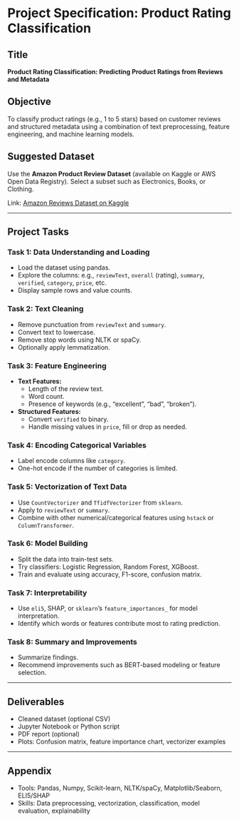 # Project Specification: Product Rating Classification

## Title
**Product Rating Classification: Predicting Product Ratings from Reviews and Metadata**

## Objective
To classify product ratings (e.g., 1 to 5 stars) based on customer reviews and structured metadata using a combination of text preprocessing, feature engineering, and machine learning models.

## Suggested Dataset
Use the **Amazon Product Review Dataset** (available on Kaggle or AWS Open Data Registry). Select a subset such as Electronics, Books, or Clothing.

Link: [Amazon Reviews Dataset on Kaggle](https://www.kaggle.com/datasets/bittlingmayer/amazonreviews)

---

## Project Tasks

### Task 1: Data Understanding and Loading
- Load the dataset using pandas.
- Explore the columns: e.g., `reviewText`, `overall` (rating), `summary`, `verified`, `category`, `price`, etc.
- Display sample rows and value counts.

### Task 2: Text Cleaning
- Remove punctuation from `reviewText` and `summary`.
- Convert text to lowercase.
- Remove stop words using NLTK or spaCy.
- Optionally apply lemmatization.

### Task 3: Feature Engineering
- **Text Features:**
  - Length of the review text.
  - Word count.
  - Presence of keywords (e.g., “excellent”, “bad”, “broken”).
- **Structured Features:**
  - Convert `verified` to binary.
  - Handle missing values in `price`, fill or drop as needed.

### Task 4: Encoding Categorical Variables
- Label encode columns like `category`.
- One-hot encode if the number of categories is limited.

### Task 5: Vectorization of Text Data
- Use `CountVectorizer` and `TfidfVectorizer` from `sklearn`.
- Apply to `reviewText` or `summary`.
- Combine with other numerical/categorical features using `hstack` or `ColumnTransformer`.

### Task 6: Model Building
- Split the data into train-test sets.
- Try classifiers: Logistic Regression, Random Forest, XGBoost.
- Train and evaluate using accuracy, F1-score, confusion matrix.

### Task 7: Interpretability
- Use `eli5`, SHAP, or `sklearn`’s `feature_importances_` for model interpretation.
- Identify which words or features contribute most to rating prediction.

### Task 8: Summary and Improvements
- Summarize findings.
- Recommend improvements such as BERT-based modeling or feature selection.

---

## Deliverables
- Cleaned dataset (optional CSV)
- Jupyter Notebook or Python script
- PDF report (optional)
- Plots: Confusion matrix, feature importance chart, vectorizer examples

---

## Appendix
- Tools: Pandas, Numpy, Scikit-learn, NLTK/spaCy, Matplotlib/Seaborn, ELI5/SHAP
- Skills: Data preprocessing, vectorization, classification, model evaluation, explainability